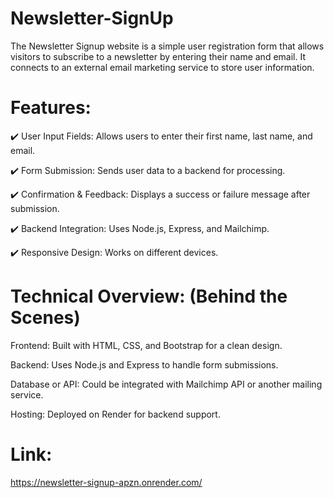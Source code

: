 # Newsletter-SignUp

The Newsletter Signup website is a simple user registration form that allows visitors to subscribe to a newsletter by entering their name and email. It connects to an external email marketing service to store user information.

#  Features:

✔️ User Input Fields: Allows users to enter their first name, last name, and email.

✔️ Form Submission: Sends user data to a backend for processing.

✔️ Confirmation & Feedback: Displays a success or failure message after submission.

✔️ Backend Integration: Uses Node.js, Express, and Mailchimp.

✔️ Responsive Design: Works on different devices.


# Technical Overview: (Behind the Scenes)

Frontend: Built with HTML, CSS, and Bootstrap for a clean design.

Backend: Uses Node.js and Express to handle form submissions.

Database or API: Could be integrated with Mailchimp API or another mailing service.

Hosting: Deployed on Render for backend support.

# Link:
https://newsletter-signup-apzn.onrender.com/
